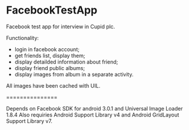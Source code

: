 FacebookTestApp
===============

Facebook test app for interview in Cupid plc.

Functionality:
  - login in facebook account;
  - get friends list, display them;
  - display detailded information about friend;
  - display friend public albums;
  - display images from album in a separate activity.
  
All images have been cached with UIL.

===============

Depends on Facebook SDK for android 3.0.1 and Universal Image Loader 1.8.4
Also requiries Android Support Library v4 and Android GridLayout Support Library v7.
